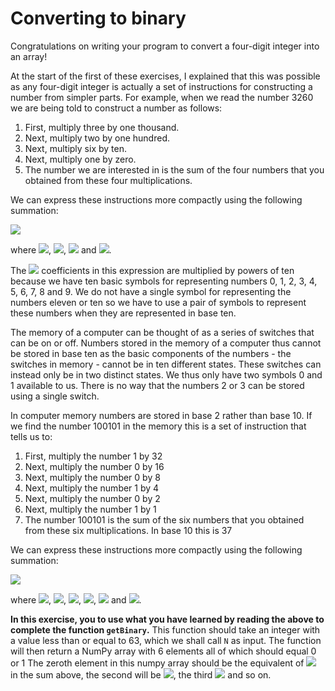 # Converting to binary

Congratulations on writing your program to convert a four-digit integer into an array!  

At the start of the first of these exercises, I explained that this was possible as any four-digit integer is actually a set of instructions for constructing a number from simpler parts.  For example, when we read the number 3260 we are being told to construct a number as follows:

1. First, multiply three by one thousand.
2. Next, multiply two by one hundred.
3. Next, multiply six by ten.
4. Next, multiply one by zero.
5. The number we are interested in is the sum of the four numbers that you obtained from these four multiplications.

We can express these instructions more compactly using the following summation:

![](https://render.githubusercontent.com/render/math?math=37=\sum_{n=0}^3a_n10^n)

where ![](https://render.githubusercontent.com/render/math?math=a_0=0), ![](https://render.githubusercontent.com/render/math?math=a_1=6), ![](https://render.githubusercontent.com/render/math?math=a_2=2) and ![](https://render.githubusercontent.com/render/math?math=a_3=3).

The ![](https://render.githubusercontent.com/render/math?math=a_n) coefficients in this expression are multiplied by powers of ten because we have ten basic symbols for representing numbers 0, 1, 2, 3, 4, 5, 6, 7, 8 and 9.  We do not have a single symbol for representing the numbers eleven or ten so we have to use a pair of symbols to represent these numbers when they are represented in base ten.

The memory of a computer can be thought of as a series of switches that can be on or off.  Numbers stored in the memory of a computer thus cannot be stored in base ten as the basic components of the numbers - the switches in memory - cannot be in ten different states.  These switches can instead only be in two distinct states.  We thus only have two symbols 0 and 1 available to us.  There is no way that the numbers 2 or 3 can be stored using a single switch. 

In computer memory numbers are stored in base 2 rather than base 10.  If we find the number 100101 in the memory this is a set of instruction that tells us to:

1. First, multiply the number 1 by  32
2. Next, multiply the number 0 by 16
3. Next, multiply the number 0 by 8 
4. Next, multiply the number 1 by 4
5. Next, multiply the number 0 by 2
6. Next, multiply the number 1 by 1
7. The number 100101 is the sum of the six numbers that you obtained from these six multiplications.  In base 10 this is 37

We can express these instructions more compactly using the following summation:
 
![](https://render.githubusercontent.com/render/math?math=37=\sum_{n=0}^5a_n2^n)

where ![](https://render.githubusercontent.com/render/math?math=a_0=1), ![](https://render.githubusercontent.com/render/math?math=a_1=0), ![](https://render.githubusercontent.com/render/math?math=a_2=1), ![](https://render.githubusercontent.com/render/math?math=a_3=0), ![](https://render.githubusercontent.com/render/math?math=a_4=0) and ![](https://render.githubusercontent.com/render/math?math=a_5=1).

__In this exercise, you to use what you have learned by reading the above to complete the function `getBinary`.__  This function should take an integer with a value less than or equal to 63, which we shall call `N` as input.  The function will then return a NumPy array with 6 elements all of which should equal 0 or 1  The zeroth element in this numpy array should be the equivalent of ![](https://render.githubusercontent.com/render/math?math=a_0) in the sum above, the second will be ![](https://render.githubusercontent.com/render/math?math=a_1), the third ![](https://render.githubusercontent.com/render/math?math=a_2) and so on. 
